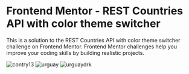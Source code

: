 # Frontend Mentor - REST Countries API with color theme switcher

This is a solution to the REST Countries API with color theme switcher challenge on Frontend Mentor. Frontend Mentor challenges help you improve your coding skills by building realistic projects.

![contry13](https://user-images.githubusercontent.com/101650825/177055332-c9cfefc1-77bb-4a43-b4dc-a5a6adb8ca93.png)
![urguay](https://user-images.githubusercontent.com/101650825/177055340-017ea0ed-6c70-45a6-87c6-163d0d891c3c.png)
![urguaydrk](https://user-images.githubusercontent.com/101650825/177055342-b638a83a-974c-4cb1-ab37-234b320312cb.png)
